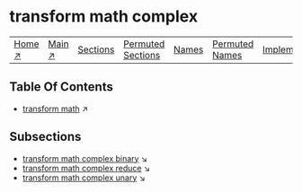 # transform math complex

||||||||
|---|---|---|---|---|---|---|
|[Home ↗](/)|[Main ↗](index.md)|[Sections](index.md#sectree)|[Permuted Sections](bypsections.md)|[Names](byname.md)|[Permuted Names](bypnames.md)|[Implementations](bylang.md)|

## Table Of Contents

  - [transform math](transform_math.md) ↗


## Subsections


 - [transform math complex binary](transform_math_complex_binary.md) ↘
 - [transform math complex reduce](transform_math_complex_reduce.md) ↘
 - [transform math complex unary](transform_math_complex_unary.md) ↘
